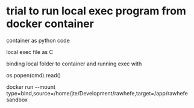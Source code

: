 # trial to run local exec program from docker container

container as python code

local exec file as C

binding local folder to container and running exec with 

os.popen(cmd).read()


docker run --mount type=bind,source=/home/jte/Development/rawhefe,target=/app/rawhefe sandbox